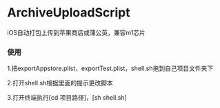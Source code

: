 # ArchiveUploadScript
iOS自动打包上传到苹果商店或蒲公英，兼容m1芯片

### 使用
1.把exportAppstore.plist，exportTest.plist，shell.sh拖到自己项目文件夹下

2.打开shell.sh根据里面的提示更改脚本

3.打开终端执行[cd 项目路径]，[sh shell.sh]
